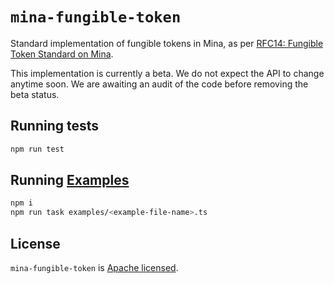 # `mina-fungible-token`

Standard implementation of fungible tokens in Mina, as per [RFC14: Fungible Token Standard on Mina](https://github.com/o1-labs/rfcs/blob/main/0014-fungible-token-standard.md).

This implementation is currently a beta. We do not expect the API to change anytime soon. We are awaiting an audit of the code before removing the beta status.

## Running tests

```sh
npm run test
```

## Running [Examples](./examples)

```sh
npm i
npm run task examples/<example-file-name>.ts
```

## License

`mina-fungible-token` is [Apache licensed](LICENSE).
